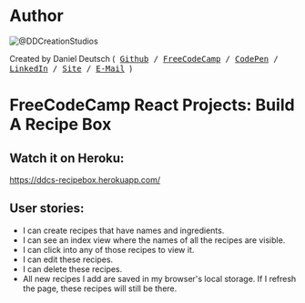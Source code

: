 # Author
![@DDCreationStudios](https://s3-us-west-2.amazonaws.com/s.cdpn.io/854371/profile/profile-80_2.jpg)

Created by Daniel Deutsch (<kbd>
[Github](https://github.com/DDCreationStudios) / [FreeCodeCamp](https://www.freecodecamp.com/ddcreationstudios) / [CodePen](http://codepen.io/ddcreationstudios/) / [LinkedIn](https://www.linkedin.com/in/daniel-deutsch-b95611127) / [Site](http://ddcreationstudios.at//) / [E-Mail](mailto:office@ddcreationstudios.at)
</kbd>)

# FreeCodeCamp React Projects: Build A Recipe Box

## Watch it on Heroku:
<a href="https://ddcs-recipebox.herokuapp.com/" target="_blank">https://ddcs-recipebox.herokuapp.com/</a>


## User stories:
- I can create recipes that have names and ingredients.
- I can see an index view where the names of all the recipes are visible.
- I can click into any of those recipes to view it.
- I can edit these recipes.
- I can delete these recipes.
- All new recipes I add are saved in my browser's local storage. If I refresh the page, these recipes will still be there.

